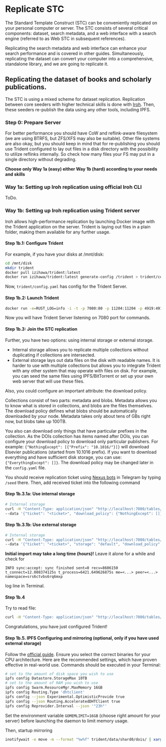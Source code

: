 # Replicate STC

The Standard Template Construct (STC) can be conveniently replicated on your personal computer or server. 
The STC consists of several critical components: dataset, search metadata,
and a web interface with a search engine (referred to as Web STC in subsequent references).

Replicating the search metadata and web interface can enhance your search performance and is covered in other guides. 
Simultaneously, replicating the dataset can convert your computer into a comprehensive, standalone library, and we are going to replicate it.

## Replicating the dataset of books and scholarly publications.

The STC is using a mixed scheme for dataset replication.
Replication between core seeders with higher technical skills is done with [Iroh](https://iroh.computer/docs). Then, these seeders
re-publish the data using any other tools, including IPFS.

### Step 0: Prepare Server

For better performance you should have CoW and reflink-aware filesystem (we are using BTRFS, but ZFS/XFS may also be suitable).
Other file systems are also okay, but you should keep in mind that for 
re-publishing you should use Trident configured to lay out files in a disk directory with the possibility to utilize reflinks internally. 
So check how many files your FS may put in a single directory without degrading.

**Choose only Way 1a (easy) either Way 1b (hard) according to your needs and skills**

### Way 1a: Setting up Iroh replication using official Iroh CLI

ToDo.

### Way 1b: Setting up Iroh replication using Trident server

Iroh allows high-performance replication by launching Docker image with the Trident application on the server.
Trident is laying out files in a plain folder, making them available for any further usage.

#### Step 1b.1: Configure Trident

For example, if you have your disks at /mnt/disk:

```bash
cd /mnt/disk
mkdir trident
docker pull izihawa/trident:latest
docker run izihawa/trident:latest generate-config /trident > trident/config.yaml
```

Now, `trident/config.yaml` has config for the Trident Server.

#### Step 1b.2: Launch Trident

```bash
docker run -e=RUST_LOG=info -i -t -p 7080:80 -p 11204:11204 -p 4919:4919 -v $(pwd)/trident:/trident izihawa/trident:latest serve --config-path /trident/config.yaml
```

Now you will have Trident Server listening on 7080 port for commands.

#### Step 1b.3: Join the STC replication

Further, you have two options: using internal storage or external storage.

- Internal storage allows you to replicate multiple collections without duplicating if collections are intersected.
- External storage lays out data files on the disk with readable names. It is harder to use with multiple collections but allows you to integrate Trident with any other system that may operate with files on disk. For example, you can seed the same files using IPFS/BitTorrent or set up your own web server that will use these files.

Also, you could configure an important attribute: the download policy.

Collections consist of two parts: metadata and blobs.
Metadata allows you to know what is stored in collections, and blobs are the files themselves.
The download policy defines what blobs should be automatically downloaded by your node.
Metadata takes only about tens of GBs right now, but blobs take up 100TB.

You also can download only things that have particular prefixes in the collection. 
As the DOIs collection has items named after DOIs, you can configure your download policy to download only particular publishers. 
For example: `{"NothingExcept": [{"Prefix": "10.1016/"}]}` will download Elsevier publications (started from 10.1016 prefix).
If you want to download everything and have sufficient disk storage, you can use: `{"EverythingExcept": []}`.
The download policy may be changed later in the `config.yaml` file.

You should receive replication ticket using [Nexus bots](https://t.me/science_nexus4_bot) in Telegram by typing `/seed` there.
Then, add received ticket into the following command

#### Step 1b.3.1a: Use internal storage

```bash 
# Internal storage 
curl -H "Content-Type: application/json" "http://localhost:7080/tables/dois/import/" \
--data '{"ticket": "<ticket>", "download_policy": {"NothingExcept": []}}'
```

#### Step 1b.3.1b: Use external storage

```bash 
# Internal storage 
curl -H "Content-Type: application/json" "http://localhost:7080/tables/dois/import/" \
--data '{"ticket": "<ticket>", "storage": "default", "download_policy": {"NothingExcept": []}}'
```
**Initial import may take a long time (hours)!** Leave it alone for a while and check for 
```
INFO sync:accept: sync finished sent=0 recv=8606150 t_connect=12.008374125s t_process=6421.649626875s me=<...> peer=<...> namespace=srs6ctvbs6rq6mxp
```
log line in Terminal.

#### Step 1b.4

Try to read file:

```bash 
curl -H "Content-Type: application/json" "http://localhost:7080/tables/dois/10.1016/j.scr.2021.102334.pdf"
```

Congratulations, you have just configured Trident!

#### Step 1b.5. IPFS Configuring and mirroring (optional, only if you have used external storage)

Follow the <a href="https://docs.ipfs.tech/install/command-line/#install-official-binary-distributions" target="_blank">official guide</a>. 
Ensure you select the correct binaries for your CPU architecture. 
Here are the recommended settings, which have proven effective in real-world use. Commands should be executed in your Terminal:

```bash 
# set to the amount of disk space you wish to use
ipfs config Datastore.StorageMax 10TB
# set to the amount of RAM you wish to use
ipfs config Swarm.ResourceMgr.MaxMemory 16GB
ipfs config Routing.Type 'dhtclient'
ipfs config --json Experimental.OptimisticProvide true
ipfs config --json Routing.AcceleratedDHTClient true
ipfs config Reprovider.Interval --json '"23h"'
```
Set the environment variable <code>GOMEMLIMIT=16GB</code> (choose right amount for your server) before launching the daemon to limit memory usage.

Then, startup mirroring

```bash
inotifywait -e move -m --format "%w%f" trident/data/shard0/dois/ | xargs -I{} ipfs add --nocopy --hash=blake3 --pin --chunker=size-1048576 "{}"
```